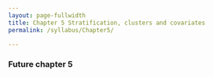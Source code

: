 ```yaml
---
layout: page-fullwidth
title: Chapter 5 Stratification, clusters and covariates
permalink: /syllabus/Chapter5/

---
```


### Future chapter 5
